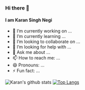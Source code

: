 ### Hi there 👋
#### I am Karan Singh Negi

- 🔭 I’m currently working on ...
- 🌱 I’m currently learning ...
- 👯 I’m looking to collaborate on ...
- 🤔 I’m looking for help with ...
- 💬 Ask me about ...
- 📫 How to reach me: ...
- 😄 Pronouns: ...
- ⚡ Fun fact: ...

![Karan's github stats](https://github-readme-stats.vercel.app/api?username=negikaran7&show_icons=true&theme=dark)
[![Top Langs](https://github-readme-stats.vercel.app/api/top-langs/?username=negikaran7&layout=compact&show_icons=true&theme=dark)](https://github.com/anuraghazra/github-readme-stats)